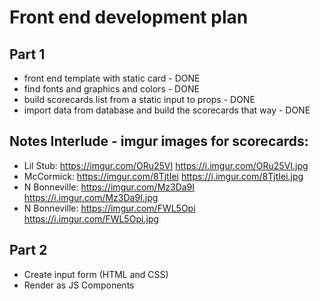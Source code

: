 # Front end development plan

## Part 1

- front end template with static card - DONE
- find fonts and graphics and colors - DONE
- build scorecards list from a static input to props - DONE
- import data from database and build the scorecards that way - DONE

## Notes Interlude - imgur images for scorecards:

- Lil Stub: https://imgur.com/ORu25VI       https://i.imgur.com/ORu25VI.jpg
- McCormick: https://imgur.com/8TjtIei      https://i.imgur.com/8TjtIei.jpg
- N Bonneville: https://imgur.com/Mz3Da9I   https://i.imgur.com/Mz3Da9I.jpg
- N Bonneville: https://imgur.com/FWL5Opi   https://i.imgur.com/FWL5Opi.jpg

## Part 2

- Create input form (HTML and CSS)
- Render as JS Components

